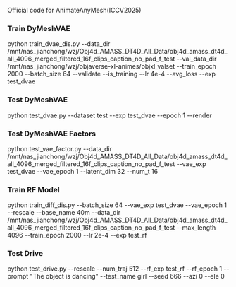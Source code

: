 Official code for AnimateAnyMesh(ICCV2025)

### Train DyMeshVAE
python train_dvae_dis.py --data_dir /mnt/nas_jianchong/wzj/Obj4d_AMASS_DT4D_All_Data/obj4d_amass_dt4d_all_4096_merged_filtered_16f_clips_caption_no_pad_f_test --val_data_dir /mnt/nas_jianchong/wzj/objaverse-xl-animes/objxl_valset --train_epoch 2000 --batch_size 64 --validate --is_training --lr 4e-4 --avg_loss --exp test_dvae

### Test DyMeshVAE
python test_dvae.py --dataset test --exp test_dvae --epoch 1  --render

### Test DyMeshVAE Factors
<!-- torchrun --standalone --nproc_per_node=4 \ -->
python test_vae_factor.py --data_dir /mnt/nas_jianchong/wzj/Obj4d_AMASS_DT4D_All_Data/obj4d_amass_dt4d_all_4096_merged_filtered_16f_clips_caption_no_pad_f_test --vae_exp test_dvae --vae_epoch 1 --latent_dim 32 --num_t 16

### Train RF Model
python train_diff_dis.py --batch_size 64 --vae_exp test_dvae --vae_epoch 1 --rescale --base_name 40m --data_dir /mnt/nas_jianchong/wzj/Obj4d_AMASS_DT4D_All_Data/obj4d_amass_dt4d_all_4096_merged_filtered_16f_clips_caption_no_pad_f_test --max_length 4096 --train_epoch 2000 --lr 2e-4 --exp test_rf

### Test Drive
python test_drive.py --rescale --num_traj 512 --rf_exp test_rf --rf_epoch 1 --prompt "The object is dancing" --test_name girl --seed 666 --azi 0 --ele 0
